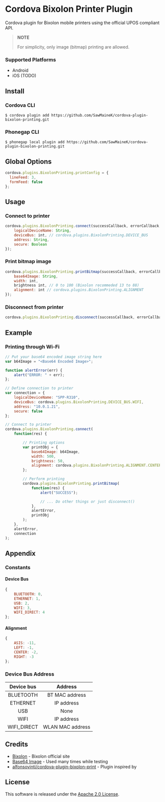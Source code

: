 Cordova Bixolon Printer Plugin
===============================

Cordova plugin for Bixolon mobile printers using the official UPOS compliant API.

> **NOTE**
> 
> For simplicity, only image (bitmap) printing are allowed.


### Supported Platforms

- Android
- iOS (TODO)

## Install

### Cordova CLI

```
$ cordova plugin add https://github.com/SawMaineK/cordova-plugin-bixolon-printing.git
```

### Phonegap CLI

```
$ phonegap local plugin add https://github.com/SawMaineK/cordova-plugin-bixolon-printing.git
```

## Global Options

```javascript
cordova.plugins.BixolonPrinting.printConfig = {
  lineFeed: 3,
  formFeed: false
};
```

## Usage

### Connect to printer

```javascript
cordova.plugins.BixolonPrinting.connect(successCallback, errorCallback, {
    logicalDeviceName: String,
    deviceBus: int, // cordova.plugins.BixolonPrinting.DEVICE_BUS
    address: String,
    secure: Boolean
});
```

### Print bitmap image

```javascript
cordova.plugins.BixolonPrinting.printBitmap(successCallback, errorCallback, {
    base64Image: String,
    width: int,
    brightness int, // 0 to 100 (Bixolon recommeded 13 to 88)
    alignment: int // cordova.plugins.BixolonPrinting.ALIGNMENT
});
```

### Disconnect from printer

```javascript
cordova.plugins.BixolonPrinting.disconnect(successCallback, errorCallback);
```

## Example

### Printing through Wi-Fi

```javascript
// Put your base64 encoded image string here
var b64Image = "<Base64 Encoded Image>";

function alertError(err) {
    alert("ERROR: " + err);
};

// Define connection to printer
var connection = {
    logicalDeviceName: "SPP-R310",
    deviceBus: cordova.plugins.BixolonPrinting.DEVICE_BUS.WIFI,
    address: "10.0.1.21",
    secure: false
};

// Connect to printer
cordova.plugins.BixolonPrinting.connect(
    function(res) {

        // Printing options
        var printObj = {
            base64Image: b64Image,
            width: 500,
            brightness: 50,
            alignment: cordova.plugins.BixolonPrinting.ALIGNMENT.CENTER
        };

        // Perform printing
        cordova.plugins.BixolonPrinting.printBitmap(
            function(res) { 
                alert("SUCCESS"); 

                // ... Do other things or just disconnect()
            }, 
            alertError, 
            printObj
        );
    },
    alertError,
    connection
);
```

## Appendix

### Constants

#### Device Bus

```javascript
{
    BLUETOOTH: 0,
    ETHERNET: 1,
    USB: 2,
    WIFI: 3,
    WIFI_DIRECT: 4
};
```

#### Alignment

```javascript
{
    ASIS: -11,
    LEFT: -1,
    CENTER: -2,
    RIGHT: -3
};
```

### Device Bus Address

| Device bus    | Address           |
|:-------------:|:-----------------:|
| BLUETOOTH     | BT MAC address    |
| ETHERNET      | IP address        |
| USB           | None              |
| WIFI          | IP address        |
| WIFI_DIRECT   | WLAN MAC address  |

## Credits
- [Bixolon][bixolon] - Bixolon official site
- [Base64 Image][base64-image-de] - Used many times while testing
- [alfonsovinti/cordova-plugin-bixolon-print][bixolon-print] - Plugin inspired by

## License

This software is released under the [Apache 2.0 License][apache2_license].

[bixolon]: http://www.bixolon.com
[base64-image-de]: https://www.base64-image.de
[bixolon-print]: https://github.com/alfonsovinti/cordova-plugin-bixolon-print
[apache2_license]: http://opensource.org/licenses/Apache-2.0
